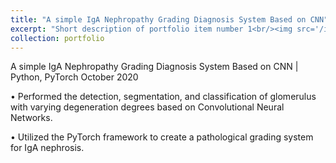 ```yaml
---
title: "A simple IgA Nephropathy Grading Diagnosis System Based on CNN"
excerpt: "Short description of portfolio item number 1<br/><img src='/images/glob.png' width='500' height='600'>"
collection: portfolio
---
```


A simple IgA Nephropathy Grading Diagnosis System Based on CNN | Python, PyTorch October 2020

• Performed the detection, segmentation, and classification of glomerulus with varying degeneration degrees based on Convolutional Neural Networks.

• Utilized the PyTorch framework to create a pathological grading system for IgA nephrosis.
